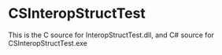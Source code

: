 CSInteropStructTest
===================

This is the C source for InteropStructTest.dll, and C# source for CSInteropStructTest.exe
